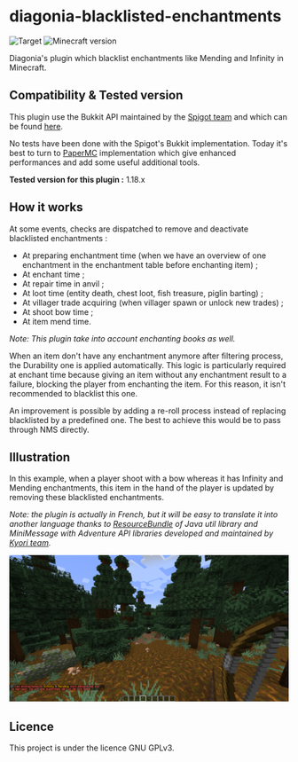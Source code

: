 # diagonia-blacklisted-enchantments
![Target](https://img.shields.io/badge/plugin-Minecraft-blueviolet)
![Minecraft version](https://img.shields.io/badge/version-1.18.2-blue)

Diagonia's plugin which blacklist enchantments like Mending and Infinity in Minecraft.

## Compatibility & Tested version

This plugin use the Bukkit API maintained by the [Spigot team](https://www.spigotmc.org/) and which
can be found [here](https://hub.spigotmc.org/javadocs/bukkit/).

No tests have been done with the Spigot's Bukkit implementation. Today it's best to turn to
[PaperMC](https://papermc.io/) implementation which give enhanced performances and add some useful
additional tools.

**Tested version for this plugin :** 1.18.x

## How it works

At some events, checks are dispatched to remove and deactivate blacklisted enchantments :
* At preparing enchantment time (when we have an overview of one enchantment in the enchantment 
  table before enchanting item) ;
* At enchant time ;
* At repair time in anvil ;
* At loot time (entity death, chest loot, fish treasure, piglin barting) ;
* At villager trade acquiring (when villager spawn or unlock new trades) ;
* At shoot bow time ;
* At item mend time.

*Note: This plugin take into account enchanting books as well.*

When an item don't have any enchantment anymore after filtering process, the Durability one is
applied automatically. This logic is particularly required at enchant time because giving an item
without any enchantment result to a failure, blocking the player from enchanting the item.
For this reason, it isn't recommended to blacklist this one.

An improvement is possible by adding a re-roll process instead of replacing blacklisted by a
predefined one. The best to achieve this would be to pass through NMS directly.

## Illustration

In this example, when a player shoot with a bow whereas it has Infinity and Mending enchantments,
this item in the hand of the player is updated by removing these blacklisted enchantments.

*Note: the plugin is actually in French, but it will be easy to translate it into another
language thanks to [ResourceBundle](https://docs.oracle.com/javase/8/docs/api/java/util/ResourceBundle.html)
of Java util library and MiniMessage with Adventure API libraries developed and maintained by
[Kyori team](https://docs.adventure.kyori.net/).*

![](img/bow_shoot_reaction.png)

## Licence

This project is under the licence GNU GPLv3.
